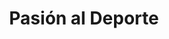 ---
title: "Pasión al Deporte"
url: /ciudad-autonoma-de-buenos-aires/pasion-al-deporte/
shop: Sport
---